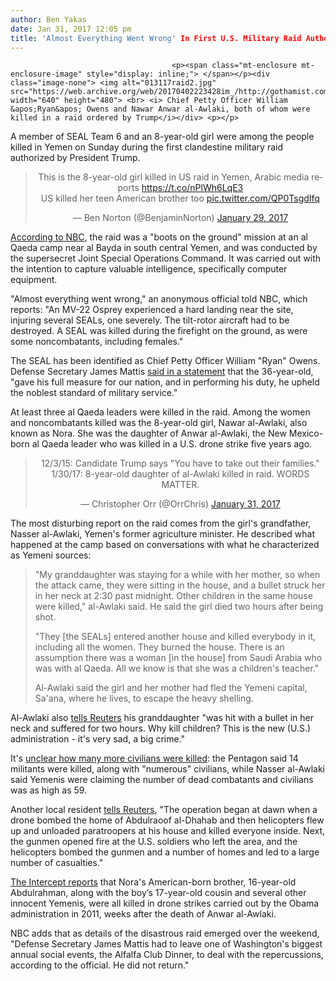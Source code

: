 ```yaml
---
author: Ben Yakas
date: Jan 31, 2017 12:05 pm
title: 'Almost Everything Went Wrong' In First U.S. Military Raid Authorized By Trump
---
```


	
										<p><span class="mt-enclosure mt-enclosure-image" style="display: inline;"> </span></p><div class="image-none"> <img alt="013117raid2.jpg" src="https://web.archive.org/web/20170402223428im_/http://gothamist.com/attachments/byakas/013117raid2.jpg" width="640" height="480"> <br> <i> Chief Petty Officer William &apos;Ryan&apos; Owens and Nawar Anwar al-Awlaki, both of whom were killed in a raid ordered by Trump</i></div> <p></p>

<p>A member of SEAL Team 6 and an 8-year-old girl were among the people killed in Yemen on Sunday during the first clandestine military raid authorized by President Trump.</p>

<center><blockquote class="twitter-tweet" data-lang="en"><p lang="en" dir="ltr">This is the 8-year-old girl killed in US raid in Yemen, Arabic media reports <a href="https://web.archive.org/web/20170402223428/https://t.co/nPlWh6LqE3">https://t.co/nPlWh6LqE3</a><br>US killed her teen American brother too <a href="https://web.archive.org/web/20170402223428/https://t.co/QP0TsgdIfq">pic.twitter.com/QP0TsgdIfq</a></p>&#x2014; Ben Norton (@BenjaminNorton) <a href="https://web.archive.org/web/20170402223428/https://twitter.com/BenjaminNorton/status/825812855555518466">January 29, 2017</a></blockquote>
<script async src="//web.archive.org/web/20170402223428js_/http://platform.twitter.com/widgets.js" charset="utf-8"></script></center>

<p><a href="https://web.archive.org/web/20170402223428/http://www.nbcnews.com/news/world/seal-american-girl-die-first-trump-era-u-s-military-n714346">According to NBC</a>, the raid was a  &quot;boots on the ground&quot; mission at an al Qaeda camp near al Bayda in south central Yemen, and was conducted by the supersecret Joint Special Operations Command. It was carried out with the intention to capture valuable intelligence, specifically computer equipment. </p>

<p>&quot;Almost everything went wrong,&quot; an anonymous official told NBC, which reports: &quot;An MV-22 Osprey experienced a hard landing near the site, injuring several SEALs, one severely. The tilt-rotor aircraft had to be destroyed. A SEAL was killed during the firefight on the ground, as were some noncombatants, including females.&quot;</p>

<p>The SEAL has been identified as  Chief Petty Officer William &quot;Ryan&quot; Owens. Defense Secretary James Mattis <a href="https://web.archive.org/web/20170402223428/http://www.nbcnews.com/news/us-news/navy-seal-killed-during-yemen-raid-identified-cpo-ryan-owens-n714431">said in a statement</a> that the 36-year-old, &quot;gave his full measure for our nation, and in performing his duty, he upheld the noblest standard of military service.&quot;</p>

<p>At least three al Qaeda leaders were killed in the raid. Among the women and noncombatants killed was the 8-year-old girl, Nawar al-Awlaki, also known as Nora. She was the daughter of Anwar al-Awlaki, the New Mexico-born al Qaeda leader who was killed in a U.S. drone strike five years ago. </p>

<center><blockquote class="twitter-tweet" data-lang="en"><p lang="en" dir="ltr">12/3/15: Candidate Trump says &quot;You have to take out their families.&quot; 1/30/17: 8-year-old daughter of al-Awlaki killed in raid. WORDS MATTER.</p>&#x2014; Christopher Orr (@OrrChris) <a href="https://web.archive.org/web/20170402223428/https://twitter.com/OrrChris/status/826458980046209026">January 31, 2017</a></blockquote>
<script async src="//web.archive.org/web/20170402223428js_/http://platform.twitter.com/widgets.js" charset="utf-8"></script></center>

<p>The most disturbing report on the raid comes from the girl&apos;s grandfather, Nasser al-Awlaki, Yemen&apos;s former agriculture minister. He described what happened at the camp based on conversations with what he characterized as Yemeni sources:</p>

<blockquote>&quot;My granddaughter was staying for a while with her mother, so when the attack came, they were sitting in the house, and a bullet struck her in her neck at 2:30 past midnight. Other children in the same house were killed,&quot; al-Awlaki said. He said the girl died two hours after being shot.

<p>&quot;They [the SEALs] entered another house and killed everybody in it, including all the women. They burned the house. There is an assumption there was a woman [in the house] from Saudi Arabia who was with al Qaeda. All we know is that she was a children&apos;s teacher.&quot;</p>

<p>Al-Awlaki said the girl and her mother had fled the Yemeni capital, Sa&apos;ana, where he lives, to escape the heavy shelling.</p></blockquote><p></p>

<p>Al-Awlaki also <a href="https://web.archive.org/web/20170402223428/http://uk.reuters.com/article/uk-usa-yemen-qaeda-idUKKBN15D094">tells Reuters</a> his granddaughter &quot;was hit with a bullet in her neck and suffered for two hours. Why kill children? This is the new (U.S.) administration - it&apos;s very sad, a big crime.&quot;</p>

<p>It&apos;s <a href="https://web.archive.org/web/20170402223428/http://uk.reuters.com/article/uk-usa-yemen-qaeda-idUKKBN15D094">unclear how many more civilians were killed</a>: the Pentagon said 14 militants were killed, along with &quot;numerous&quot; civilians, while Nasser al-Awlaki said Yemenis were claiming the number of dead combatants and civilians was as high as 59.</p>

<p>Another local resident <a href="https://web.archive.org/web/20170402223428/http://uk.reuters.com/article/uk-usa-yemen-qaeda-idUKKBN15D094">tells Reuters</a>, &quot;The operation began at dawn when a drone bombed the home of Abdulraoof al-Dhahab and then helicopters flew up and unloaded paratroopers at his house and killed everyone inside. Next, the gunmen opened fire at the U.S. soldiers who left the area, and the helicopters bombed the gunmen and a number of homes and led to a large number of casualties.&quot;</p>

<p><a href="https://web.archive.org/web/20170402223428/https://theintercept.com/2017/01/30/obama-killed-a-16-year-old-american-in-yemen-trump-just-killed-his-8-year-old-sister/">The Intercept reports</a> that Nora&apos;s American-born brother, 16-year-old Abdulrahman, along with the boy&#x2019;s 17-year-old cousin and several other innocent Yemenis, were all killed in drone strikes carried out by the Obama administration in 2011, weeks after the death of Anwar al-Awlaki.</p>

<p>NBC adds that as details of the disastrous raid emerged over the weekend, &quot;Defense Secretary James Mattis had to leave one of Washington&apos;s biggest annual social events, the Alfalfa Club Dinner, to deal with the repercussions, according to the official. He did not return.&quot;</p>					
										
									
				